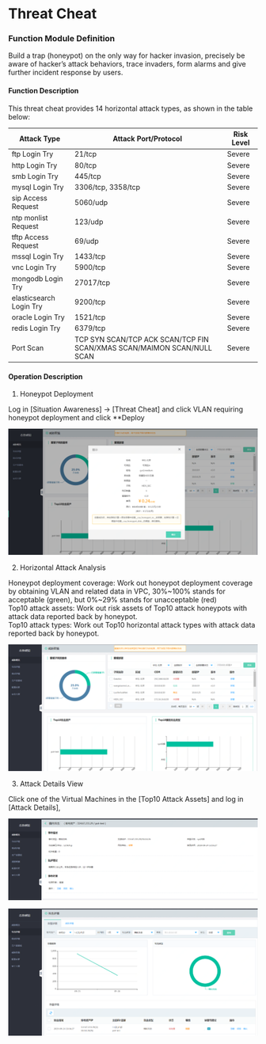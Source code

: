 # Threat Cheat

### Function Module Definition

Build a trap (honeypot) on the only way for hacker invasion, precisely be aware of hacker’s attack behaviors, trace invaders, form alarms and give further incident response by users.

#### Function Description

This threat cheat provides 14 horizontal attack types, as shown in the table below:

|  Attack Type   | Attack Port/Protocol  | Risk Level  |
|  ----  | ----  | ----  |
| ftp Login Try	 | 21/tcp  |  Severe | 
| http Login Try | 80/tcp |  Severe | 
| smb Login Try  | 445/tcp | Severe | 
| mysql Login Try  | 3306/tcp, 3358/tcp | Severe | 
| sip Access Request	 | 5060/udp | Severe | 
| ntp monlist Request  | 123/udp | Severe | 
| tftp Access Request  | 69/udp | Severe | 
| mssql Login Try | 1433/tcp | Severe | 
| vnc Login Try  | 5900/tcp | Severe | 
| mongodb Login Try | 27017/tcp | Severe | 
| elasticsearch Login Try  | 9200/tcp | Severe | 
| oracle Login Try  | 1521/tcp | Severe | 
| redis Login Try  | 6379/tcp | Severe | 
| Port Scan | TCP SYN SCAN/TCP ACK SCAN/TCP FIN SCAN/XMAS SCAN/MAIMON SCAN/NULL SCAN | Severe | 

#### Operation Description

1. Honeypot Deployment   

Log in [Situation Awareness] -> [Threat Cheat] and click VLAN requiring honeypot deployment and click **Deploy

![](../../../../image/Situational-Awareness/honeypot4.png)

2. Horizontal Attack Analysis   

Honeypot deployment coverage: Work out honeypot deployment coverage by obtaining VLAN and related data in VPC, 30%~100% stands for acceptable (green), but 0%~29% stands for unacceptable (red)  
Top10 attack assets: Work out risk assets of Top10 attack honeypots with attack data reported back by honeypot.  
Top10 attack types: Work out Top10 horizontal attack types with attack data reported back by honeypot.  

![](../../../../image/Situational-Awareness/honeypot3.png)

3. Attack Details View   

Click one of the Virtual Machines in the [Top10 Attack Assets] and log in [Attack Details],

![](../../../../image/Situational-Awareness/honeypot2.png)

![](../../../../image/Situational-Awareness/honeypot1.png)


